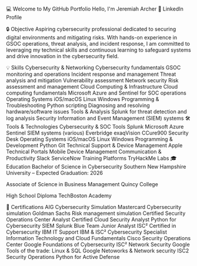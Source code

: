 💻 Welcome to My GitHub Portfolio
Hello, I'm Jeremiah Archer
🔗 LinkedIn Profile

🔒 Objective
Aspiring cybersecurity professional dedicated to securing digital environments and mitigating risks. With hands-on experience in GSOC operations, threat analysis, and incident response, I am committed to leveraging my technical skills and continuous learning to safeguard systems and drive innovation in the cybersecurity field.

💡 Skills
Cybersecurity & Networking
Cybersecurity fundamentals
GSOC monitoring and operations
Incident response and management
Threat analysis and mitigation
Vulnerability assessment
Network security
Risk assessment and management
Cloud Computing & Infrastructure
Cloud computing fundamentals
Microsoft Azure and Sentinel for SOC operations
Operating Systems
iOS/macOS
Linux
Windows
Programming & Troubleshooting
Python scripting
Diagnosing and resolving hardware/software issues
Tools & Analysis
Splunk for threat detection and log analysis
Security Information and Event Management (SIEM) systems
🛠️ Tools & Technologies
Cybersecurity & SOC Tools
Splunk
Microsoft Azure Sentinel
SIEM systems (various)
Everbridge
exaqVision
CCure900
Security Desk
Operating Systems
iOS/macOS
Linux
Windows
Programming & Development
Python
Git
Technical Support & Device Management
Apple Technical Portals
Mobile Device Management
Communication & Productivity
Slack
ServiceNow
Training Platforms
TryHackMe Labs
🎓 Education
Bachelor of Science in Cybersecurity
Southern New Hampshire University – Expected Graduation: 2026

Associate of Science in Business Management
Quincy College

High School Diploma
TechBoston Academy

🏅 Certifications
AIG Cybersecurity Simulation
Mastercard Cybersecurity simulation
Goldman Sachs Risk management simulation
Certified Security Operations Center Analyst
Certified Cloud Security Analyst
Python for Cybersecurity
SIEM Splunk
Blue Team Junior Analyst
ISC² Certified in Cybersecurity
IBM IT Support
IBM & ISC² Cybersecurity Specialist
Information Technology and Cloud Fundamentals
Cisco Security Operations Center
Google Foundations of Cybersecurity
ISC² Network Security
Google Tools of the trade: Linux & SQL
Google Netoworks & Network security
ISC2 Security Operations
Python for Active Defense
